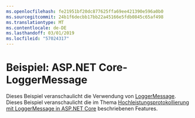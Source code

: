 ```yaml
---
ms.openlocfilehash: fe21951bf20dc877625ffa69ee421390e596a0b0
ms.sourcegitcommit: 24b1f6decbb17bb22a45166e5fdb0845c65af498
ms.translationtype: MT
ms.contentlocale: de-DE
ms.lasthandoff: 03/01/2019
ms.locfileid: "57024317"
---
```

# <a name="aspnet-core-loggermessage-sample"></a>Beispiel: ASP.NET Core-LoggerMessage

Dieses Beispiel veranschaulicht die Verwendung von [LoggerMessage](https://docs.microsoft.com/dotnet/api/microsoft.extensions.logging.loggermessage). Dieses Beispiel veranschaulicht die im Thema [Hochleistungsprotokollierung mit LoggerMessage in ASP.NET Core](https://docs.microsoft.com/aspnet/core/fundamentals/logging/loggermessage) beschriebenen Features.
